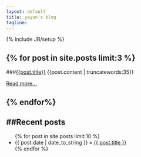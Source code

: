```yaml
---
layout: default
title: yayun's blog 
tagline:
---
```

{% include JB/setup %}
<!--{% assign first_page=site.posts[1] %}
{{ first_page.content }}-->
{% for post in site.posts  limit:3  %}
---
###[{{post.title}}]({{post.url}})
{{post.content | truncatewords:35}}    

[Read more...]({{post.url}})

{% endfor%}
---
##Recent posts
---
<ul class="posts">
  {% for post in site.posts  limit:10  %}
    <li><span>{{ post.date | date_to_string }}</span> &raquo; <a href="{{ BASE_PATH }}{{ post.url }}">{{ post.title }}</a></li>
  {% endfor %}
</ul>

